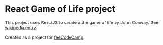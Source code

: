 # React Game of Life project

This project uses ReactJS to create a the game of life by John Conway. See [wikipedia entry](https://en.wikipedia.org/wiki/Conway%27s_Game_of_Life).

Created as a project for [feeCodeCamp](https://www.freecodecamp.org/).
